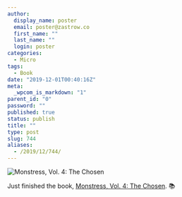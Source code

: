 ```yaml
---
author:
  display_name: poster
  email: poster@zastrow.co
  first_name: ""
  last_name: ""
  login: poster
categories:
  - Micro
tags:
  - Book
date: "2019-12-01T00:40:16Z"
meta:
  _wpcom_is_markdown: "1"
parent_id: "0"
password: ""
published: true
status: publish
title: ""
type: post
slug: 744
aliases:
  - /2019/12/744/
---
```

<p><img src="https://i.gr-assets.com/images/S/compressed.photo.goodreads.com/books/1559570414l/45899240.jpg" alt="Monstress, Vol. 4: The Chosen" /></p>

<p>Just finished the book, <a href="https://www.goodreads.com/review/show/3067865108?utm_medium=api&amp;utm_source=rss">Monstress, Vol. 4: The Chosen</a>. 📚</p>
